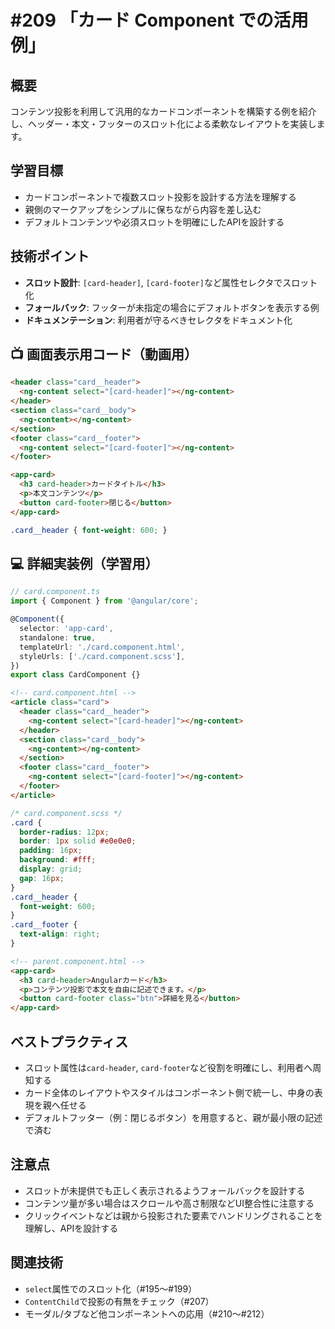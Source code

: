 # #209 「カード Component での活用例」

## 概要
コンテンツ投影を利用して汎用的なカードコンポーネントを構築する例を紹介し、ヘッダー・本文・フッターのスロット化による柔軟なレイアウトを実装します。

## 学習目標
- カードコンポーネントで複数スロット投影を設計する方法を理解する
- 親側のマークアップをシンプルに保ちながら内容を差し込む
- デフォルトコンテンツや必須スロットを明確にしたAPIを設計する

## 技術ポイント
- **スロット設計**: `[card-header]`, `[card-footer]`など属性セレクタでスロット化
- **フォールバック**: フッターが未指定の場合にデフォルトボタンを表示する例
- **ドキュメンテーション**: 利用者が守るべきセレクタをドキュメント化

## 📺 画面表示用コード（動画用）

```html
<header class="card__header">
  <ng-content select="[card-header]"></ng-content>
</header>
<section class="card__body">
  <ng-content></ng-content>
</section>
<footer class="card__footer">
  <ng-content select="[card-footer]"></ng-content>
</footer>
```

```html
<app-card>
  <h3 card-header>カードタイトル</h3>
  <p>本文コンテンツ</p>
  <button card-footer>閉じる</button>
</app-card>
```

```scss
.card__header { font-weight: 600; }
```

## 💻 詳細実装例（学習用）
```typescript
// card.component.ts
import { Component } from '@angular/core';

@Component({
  selector: 'app-card',
  standalone: true,
  templateUrl: './card.component.html',
  styleUrls: ['./card.component.scss'],
})
export class CardComponent {}
```

```html
<!-- card.component.html -->
<article class="card">
  <header class="card__header">
    <ng-content select="[card-header]"></ng-content>
  </header>
  <section class="card__body">
    <ng-content></ng-content>
  </section>
  <footer class="card__footer">
    <ng-content select="[card-footer]"></ng-content>
  </footer>
</article>
```

```scss
/* card.component.scss */
.card {
  border-radius: 12px;
  border: 1px solid #e0e0e0;
  padding: 16px;
  background: #fff;
  display: grid;
  gap: 16px;
}
.card__header {
  font-weight: 600;
}
.card__footer {
  text-align: right;
}
```

```html
<!-- parent.component.html -->
<app-card>
  <h3 card-header>Angularカード</h3>
  <p>コンテンツ投影で本文を自由に記述できます。</p>
  <button card-footer class="btn">詳細を見る</button>
</app-card>
```

## ベストプラクティス
- スロット属性は`card-header`, `card-footer`など役割を明確にし、利用者へ周知する
- カード全体のレイアウトやスタイルはコンポーネント側で統一し、中身の表現を親へ任せる
- デフォルトフッター（例：閉じるボタン）を用意すると、親が最小限の記述で済む

## 注意点
- スロットが未提供でも正しく表示されるようフォールバックを設計する
- コンテンツ量が多い場合はスクロールや高さ制限などUI整合性に注意する
- クリックイベントなどは親から投影された要素でハンドリングされることを理解し、APIを設計する

## 関連技術
- `select`属性でのスロット化（#195〜#199）
- `ContentChild`で投影の有無をチェック（#207）
- モーダル/タブなど他コンポーネントへの応用（#210〜#212）


